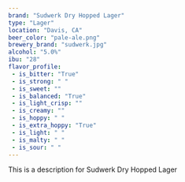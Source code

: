 ```yaml
---
brand: "Sudwerk Dry Hopped Lager"
type: "Lager"
location: "Davis, CA"
beer_color: "pale-ale.png"
brewery_brand: "sudwerk.jpg"
alcohol: "5.0%"
ibu: "28"
flavor_profile:
 - is_bitter: "True"
 - is_strong: " "
 - is_sweet: ""
 - is_balanced: "True"
 - is_light_crisp: ""
 - is_creamy: ""
 - is_hoppy: " "
 - is_extra_hoppy: "True"
 - is_light: " "
 - is_malty: " "
 - is_sour: " "
---
```


This is a description for Sudwerk Dry Hopped Lager
